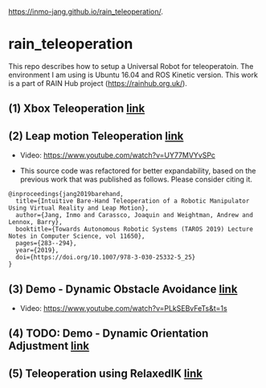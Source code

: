 https://inmo-jang.github.io/rain_teleoperation/.

# rain_teleoperation

This repo describes how to setup a Universal Robot for teleoperatoin. The environment I am using is Ubuntu 16.04 and ROS Kinetic version. This work is a part of RAIN Hub project (https://rainhub.org.uk/).  

## (1) Xbox Teleoperation [link](https://github.com/inmo-jang/rain_teleoperation/blob/master/xbox_teleop.md)

## (2) Leap motion Teleoperation [link](https://github.com/inmo-jang/rain_teleoperation/blob/master/leapmotion_teleop.md)

- Video: https://www.youtube.com/watch?v=UY77MVYvSPc

- This source code was refactored for better expandability, based on the previous work that was published as follows. Please consider citing it. 

```
@inproceedings{jang2019barehand,
  title={Intuitive Bare-Hand Teleoperation of a Robotic Manipulator Using Virtual Reality and Leap Motion},
  author={Jang, Inmo and Carassco, Joaquin and Weightman, Andrew and Lennox, Barry},
  booktitle={Towards Autonomous Robotic Systems (TAROS 2019) Lecture Notes in Computer Science, vol 11650},
  pages={283--294},
  year={2019},
  doi={https://doi.org/10.1007/978-3-030-25332-5_25}
}
```

## (3) Demo - Dynamic Obstacle Avoidance [link](https://github.com/inmo-jang/rain_teleoperation/blob/master/dynamic_obstacle_avoidance.md)

- Video: https://www.youtube.com/watch?v=PLkSEBvFeTs&t=1s

## (4) TODO: Demo - Dynamic Orientation Adjustment [link](https://github.com/inmo-jang/rain_teleoperation/blob/master/orientation_adjustment.md)

## (5) Teleoperation using RelaxedIK [link](https://github.com/inmo-jang/rain_teleoperation/blob/master/relaxedik.md)
